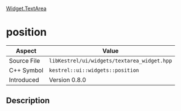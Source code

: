 [Widget.TextArea](index.md)
# position
| Aspect | Value |
| --- | --- |
| Source File | `libKestrel/ui/widgets/textarea_widget.hpp` |
| C++ Symbol | `kestrel::ui::widgets::position` |
| Introduced | Version 0.8.0 |
## Description
